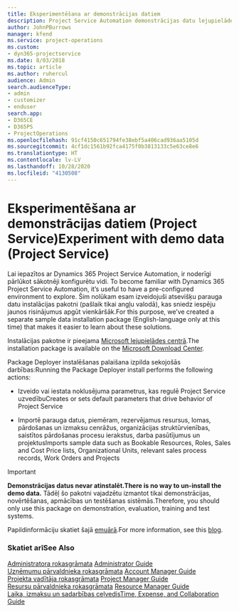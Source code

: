 ```yaml
---
title: Eksperimentēšana ar demonstrācijas datiem
description: Project Service Automation demonstrācijas datu lejupielāde un eksperimentēšana ar tiem
author: JohnPBurrows
manager: kfend
ms.service: project-operations
ms.custom:
- dyn365-projectservice
ms.date: 8/03/2018
ms.topic: article
ms.author: ruhercul
audience: Admin
search.audienceType:
- admin
- customizer
- enduser
search.app:
- D365CE
- D365PS
- ProjectOperations
ms.openlocfilehash: 91cf4150c651794fe38ebf5a406cad936aa5105d
ms.sourcegitcommit: 4cf1dc1561b92fca4175f0b3813133c5e63ce8e6
ms.translationtype: HT
ms.contentlocale: lv-LV
ms.lasthandoff: 10/28/2020
ms.locfileid: "4130508"
---
```

# <a name="experiment-with-demo-data-project-service"></a><span data-ttu-id="dd0dc-103">Eksperimentēšana ar demonstrācijas datiem (Project Service)</span><span class="sxs-lookup"><span data-stu-id="dd0dc-103">Experiment with demo data (Project Service)</span></span>

<span data-ttu-id="dd0dc-104">Lai iepazītos ar Dynamics 365 Project Service Automation, ir noderīgi pārlūkot sākotnēji konfigurētu vidi. </span><span class="sxs-lookup"><span data-stu-id="dd0dc-104">To become familiar with Dynamics 365 Project Service Automation, it’s useful to have a pre-configured environment to explore.</span></span> <span data-ttu-id="dd0dc-105">Šim nolūkam esam izveidojuši atsevišķu parauga datu instalācijas pakotni (pašlaik tikai angļu valodā), kas sniedz iespēju jaunos risinājumus apgūt vienkāršāk.</span><span class="sxs-lookup"><span data-stu-id="dd0dc-105">For this purpose, we’ve created a separate sample data installation package (English-language only at this time) that makes it easier to learn about these solutions.</span></span> 

<span data-ttu-id="dd0dc-106">Instalācijas pakotne ir pieejama [Microsoft lejupielādes centrā](https://go.microsoft.com/fwlink/?linkid=859966).</span><span class="sxs-lookup"><span data-stu-id="dd0dc-106">The installation package is available on the [Microsoft Download Center](https://go.microsoft.com/fwlink/?linkid=859966).</span></span>  

<span data-ttu-id="dd0dc-107">Package Deployer instalēšanas palaišana izpilda sekojošās darbības:</span><span class="sxs-lookup"><span data-stu-id="dd0dc-107">Running the Package Deployer install performs the following actions:</span></span> 
  
-   <span data-ttu-id="dd0dc-108">Izveido vai iestata noklusējuma parametrus, kas regulē Project Service uzvedību</span><span class="sxs-lookup"><span data-stu-id="dd0dc-108">Creates or sets default parameters that drive behavior of Project Service</span></span>  
  
-   <span data-ttu-id="dd0dc-109">Importē parauga datus, piemēram, rezervējamus resursus, lomas, pārdošanas un izmaksu cenrāžus, organizācijas struktūrvienības, saistītos pārdošanas procesu ierakstus, darba pasūtījumus un projektus</span><span class="sxs-lookup"><span data-stu-id="dd0dc-109">Imports sample data such as Bookable Resources, Roles, Sales and Cost Price lists, Organizational Units, relevant sales process records, Work Orders and Projects</span></span>    
  
> [!IMPORTANT]
> <span data-ttu-id="dd0dc-110">**Demonstrācijas datus nevar atinstalēt.**</span><span class="sxs-lookup"><span data-stu-id="dd0dc-110">**There is no way to un-install the demo data.**</span></span> <span data-ttu-id="dd0dc-111">Tādēļ šo pakotni vajadzētu izmantot tikai demonstrācijas, novērtēšanas, apmācības un testēšanas sistēmās.</span><span class="sxs-lookup"><span data-stu-id="dd0dc-111">Therefore, you should only use this package on demonstration, evaluation, training and test systems.</span></span>

<span data-ttu-id="dd0dc-112">Papildinformāciju skatiet šajā [emuārā](https://blogs.msdn.microsoft.com/crm/2017/10/24/microsoft-dynamics-365-for-field-service-and-project-service-automation-sample-data).</span><span class="sxs-lookup"><span data-stu-id="dd0dc-112">For more information, see this [blog](https://blogs.msdn.microsoft.com/crm/2017/10/24/microsoft-dynamics-365-for-field-service-and-project-service-automation-sample-data).</span></span>





  
### <a name="see-also"></a><span data-ttu-id="dd0dc-113">Skatiet arī</span><span class="sxs-lookup"><span data-stu-id="dd0dc-113">See Also</span></span>  
 <span data-ttu-id="dd0dc-114">[Administratora rokasgrāmata](../psa/admin-guide.md) </span><span class="sxs-lookup"><span data-stu-id="dd0dc-114">[Administrator Guide](../psa/admin-guide.md) </span></span>  
 <span data-ttu-id="dd0dc-115">[Uzņēmumu pārvaldnieka rokasgrāmata](../psa/account-manager-guide.md) </span><span class="sxs-lookup"><span data-stu-id="dd0dc-115">[Account Manager Guide](../psa/account-manager-guide.md) </span></span>  
 <span data-ttu-id="dd0dc-116">[Projekta vadītāja rokasgrāmata](../psa/project-manager-guide.md) </span><span class="sxs-lookup"><span data-stu-id="dd0dc-116">[Project Manager Guide](../psa/project-manager-guide.md) </span></span>  
 <span data-ttu-id="dd0dc-117">[Resursu pārvaldnieka rokasgrāmata](../psa/resource-manager-guide.md) </span><span class="sxs-lookup"><span data-stu-id="dd0dc-117">[Resource Manager Guide](../psa/resource-manager-guide.md) </span></span>  
 [<span data-ttu-id="dd0dc-118">Laika, izmaksu un sadarbības ceļvedis</span><span class="sxs-lookup"><span data-stu-id="dd0dc-118">Time, Expense, and Collaboration Guide</span></span>](../psa/time-expense-collaboration-guide.md)
